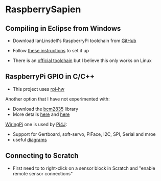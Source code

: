 RaspberrySapien
===============

## Compiling in Eclipse from Windows

- Download IanLinsdell's RaspberryPi toolchain from [GitHub](https://github.com/IanLinsdell/Raspberrypi)
- Follow [these instructions](http://www.a2p.it/wordpress/tech-stuff/development/remote-debugging-raspberrypi/) to set it up

- There is an [official toolchain](https://github.com/raspberrypi/tools/tree/master/arm-bcm2708/gcc-linaro-arm-linux-gnueabihf-raspbian) but I believe this only works on Linux


## RaspberryPi GPIO in C/C++

- This project uses [rpi-hw](https://github.com/Wicker25/Rpi-hw)

Another option that I have not experimented with:

- Download the [bcm2835](http://www.open.com.au/mikem/bcm2835/) library
- More details [here](http://www.raspberry-projects.com/pi/programming-in-c/compilers-and-ides/eclipse/eclipse-general-notes) and [here](http://www.raspberry-projects.com/pi/programming-in-c/c-libraries/bcm2835-by-mike-mccauley)

[WiringPi](https://projects.drogon.net/raspberry-pi/wiringpi/download-and-install/) one is used by [Pi4J](http://pi4j.com/):
 
- Support for Gertboard, soft-servo, PiFace, I2C, SPI, Serial and mroe
- useful [diagrams](http://pi4j.com/usage.html)


## Connecting to Scratch

- First need to to right-click on a sensor block in Scratch and "enable remote sensor connections"